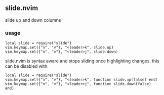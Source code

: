 slide.nvim
----------
slide up and down columns

### usage

```
local slide = require("slide")
vim.keymap.set({"n", "v"}, "<leader>k", slide.up)
vim.keymap.set({"n", "v"}, "<leader>j", slide.down)
```

slide.nvim is syntax aware and stops sliding once highlighting changes. this can be disabled with

```
local slide = require("slide")
vim.keymap.set({"n", "v"}, "<leader>k", function slide.up(false) end)
vim.keymap.set({"n", "v"}, "<leader>j", function slide.down(false) end)
```
